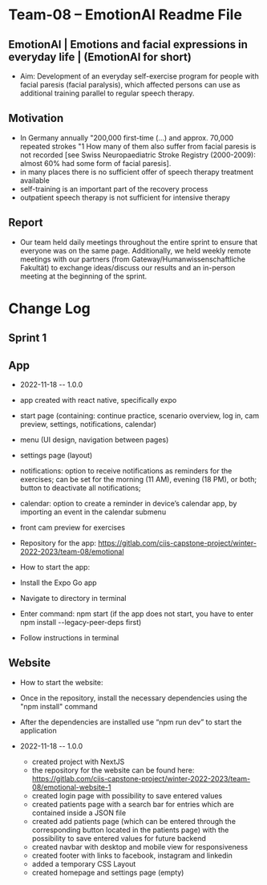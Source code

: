 # Team-08 – EmotionAl Readme File
## EmotionAl | Emotions and facial expressions in everyday life | (EmotionAl for short)

* Aim: Development of an everyday self-exercise program for people with facial paresis (facial paralysis), which affected persons can use as additional training parallel to regular speech therapy.

## Motivation

* In Germany annually "200,000 first-time (...) and approx. 70,000 repeated strokes "1 How many of them also suffer from facial paresis is not recorded [see Swiss Neuropaediatric Stroke Registry (2000-2009): almost 60% had some form of facial paresis].
* in many places there is no sufficient offer of speech therapy treatment available
* self-training is an important part of the recovery process
* outpatient speech therapy is not sufficient for intensive therapy

## Report
* Our team held daily meetings throughout the entire sprint to ensure that everyone was on the same page. Additionally, we held weekly remote meetings with our partners (from Gateway/Humanwissenschaftliche Fakultät) to exchange ideas/discuss our results and an in-person meeting at the beginning of the sprint.

# Change Log

## Sprint 1
## App
* 2022-11-18 -- 1.0.0
* app created with react native, specifically expo
* start page (containing: continue practice, scenario overview, log in, cam preview, settings, notifications, calendar)
* menu (UI design, navigation between pages)
* settings page (layout)
* notifications: option to receive notifications as reminders for the exercises; can be set for the morning (11 AM), evening (18 PM), or both; button to deactivate all notifications;
* calendar: option to create a reminder in device’s calendar app, by importing an event in the calendar submenu
* front cam preview for exercises

* Repository for the app: https://gitlab.com/ciis-capstone-project/winter-2022-2023/team-08/emotional

* How to start the app:
 * Install the Expo Go app
 * Navigate to directory in terminal
 * Enter command: npm start (if the app does not start, you have to enter npm install --legacy-peer-deps first)
 * Follow instructions in terminal

## Website
* How to start the website:
 * Once in the repository, install the necessary dependencies using the "npm install" command
 * After the dependencies are installed use “npm run dev” to start the application


* 2022-11-18 -- 1.0.0
  * created project with NextJS
  * the repository for the website can be found here: https://gitlab.com/ciis-capstone-project/winter-2022-2023/team-08/emotional-website-1
  * created login page with possibility to save entered values
  * created patients page with a search bar for entries which are contained inside a JSON file
  * created add patients page (which can be entered through the corresponding button located in the patients page) with the possibility to save entered values for future backend
  * created navbar with desktop and mobile view for responsiveness
  * created footer with links to facebook, instagram and linkedin
  * added a temporary CSS Layout
  * created homepage and settings page (empty)



